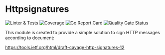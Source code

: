 # Httpsignatures

[![Linter & Tests](https://github.com/igor-pavlenko/httpsignatures/workflows/Run%20linter%20&%20tests/badge.svg?branch=master)](https://github.com/igor-pavlenko/httpsignatures/actions)
[![Coverage](http://gocover.io/_badge/github.com/igor-pavlenko/httpsignatures?0)](http://gocover.io/github.com/igor-pavlenko/httpsignatures)
[![Go Report Card](https://goreportcard.com/badge/github.com/igor-pavlenko/httpsignatures)](https://goreportcard.com/report/github.com/igor-pavlenko/httpsignatures)
[![Quality Gate Status](https://sonarcloud.io/api/project_badges/measure?project=igor-pavlenko_httpsignatures&metric=alert_status)](https://sonarcloud.io/dashboard?id=igor-pavlenko_httpsignatures)

This module is created to provide a simple solution to sign HTTP messages according to document:

https://tools.ietf.org/html/draft-cavage-http-signatures-12
